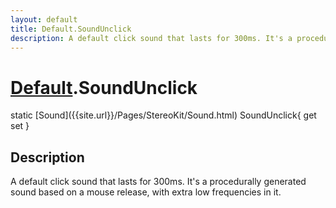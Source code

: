 ```yaml
---
layout: default
title: Default.SoundUnclick
description: A default click sound that lasts for 300ms. It's a procedurally generated sound based on a mouse release, with extra low frequencies in it.
---
```

# [Default]({{site.url}}/Pages/StereoKit/Default.html).SoundUnclick

<div class='signature' markdown='1'>
static [Sound]({{site.url}}/Pages/StereoKit/Sound.html) SoundUnclick{ get set }
</div>

## Description
A default click sound that lasts for 300ms. It's a
procedurally generated sound based on a mouse release, with extra
low frequencies in it.

